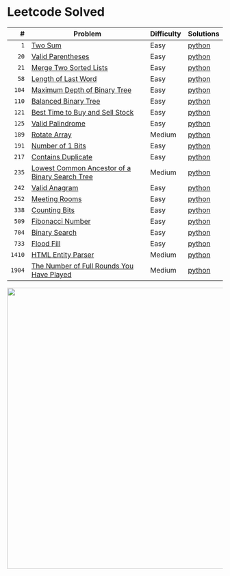 # Leetcode Solved

| #   | Problem | Difficulty | Solutions |
| --: | ------- | ---------- | --------- |
| ``1`` | [Two Sum](https://leetcode.com/problems/two-sum) | Easy | [python](./python/1_two-sum.py) |
| ``20`` | [Valid Parentheses](https://leetcode.com/problems/valid-parentheses) | Easy | [python](./python/20_valid-parentheses.py) |
| ``21`` | [Merge Two Sorted Lists](https://leetcode.com/problems/merge-two-sorted-lists) | Easy | [python](./python/21_merge-two-sorted-lists.py) |
| ``58`` | [Length of Last Word](https://leetcode.com/problems/length-of-last-word) | Easy | [python](./python/58_length-of-last-word.py) |
| ``104`` | [Maximum Depth of Binary Tree](https://leetcode.com/problems/maximum-depth-of-binary-tree) | Easy | [python](./python/104_maximum-depth-of-binary-tree.py) |
| ``110`` | [Balanced Binary Tree](https://leetcode.com/problems/balanced-binary-tree) | Easy | [python](./python/110_balanced-binary-tree.py) |
| ``121`` | [Best Time to Buy and Sell Stock](https://leetcode.com/problems/best-time-to-buy-and-sell-stock) | Easy | [python](./python/121_best-time-to-buy-and-sell-stock.py) |
| ``125`` | [Valid Palindrome](https://leetcode.com/problems/valid-palindrome) | Easy | [python](./python/125_valid-palindrome.py) |
| ``189`` | [Rotate Array](https://leetcode.com/problems/rotate-array) | Medium | [python](./python/189_rotate-array.py) |
| ``191`` | [Number of 1 Bits](https://leetcode.com/problems/number-of-1-bits) | Easy | [python](./python/191_number-of-1-bits.py) |
| ``217`` | [Contains Duplicate](https://leetcode.com/problems/contains-duplicate) | Easy | [python](./python/217_contains-duplicate.py) |
| ``235`` | [Lowest Common Ancestor of a Binary Search Tree](https://leetcode.com/problems/lowest-common-ancestor-of-a-binary-search-tree) | Medium | [python](./python/235_lowest-common-ancestor-of-a-binary-search-tree.py) |
| ``242`` | [Valid Anagram](https://leetcode.com/problems/valid-anagram) | Easy | [python](./python/242_valid-anagram.py) |
| ``252`` | [Meeting Rooms](https://leetcode.com/problems/meeting-rooms) | Easy | [python](./python/252_meeting-rooms.py) |
| ``338`` | [Counting Bits](https://leetcode.com/problems/counting-bits) | Easy | [python](./python/338_counting-bits.py) |
| ``509`` | [Fibonacci Number](https://leetcode.com/problems/fibonacci-number) | Easy | [python](./python/509_fibonacci-number.py) |
| ``704`` | [Binary Search](https://leetcode.com/problems/binary-search) | Easy | [python](./python/704_binary-search.py) |
| ``733`` | [Flood Fill](https://leetcode.com/problems/flood-fill) | Easy | [python](./python/733_flood-fill.py) |
| ``1410`` | [HTML Entity Parser](https://leetcode.com/problems/html-entity-parser) | Medium | [python](./python/1410_html-entity-parser.py) |
| ``1904`` | [The Number of Full Rounds You Have Played](https://leetcode.com/problems/the-number-of-full-rounds-you-have-played) | Medium | [python](./python/1904_the-number-of-full-rounds-you-have-played.py) |

<picture>
    <source media="(prefers-color-scheme: dark)" srcset="https://leetcode-stats-six.vercel.app/?username=kutaycinar&theme=dark">
    <source media="(prefers-color-scheme: light)" srcset="https://leetcode-stats-six.vercel.app/?username=kutaycinar">
    <img width=655px>
</picture>
